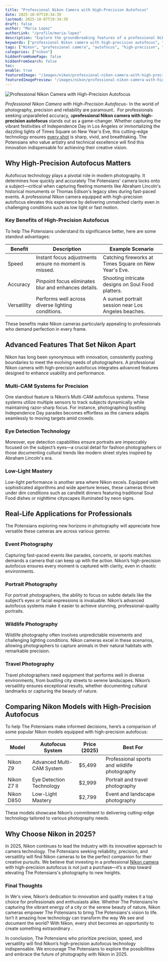 ```yaml
---
title: "Professional Nikon Camera with High-Precision Autofocus"
date: 2025-10-07T19:34:39
lastmod: 2025-10-07T19:34:39
draft: false
author: "Maria Lopez"
authorLink: "/profile/maria-lopez"
description: "Explore the groundbreaking features of a professional Nikon camera with high-precision autofocus. Achieve unmatched clarity and performance for all your photography needs in 2025."
keywords: ["professional Nikon camera with high-precision autofocus", "Nikon autofocus camera 2025", "best Nikon camera for professionals"]
tags: ["Nikon", "professional camera", "autofocus", "high-precision", "photography"]
categories: ["nikon"]
hiddenFromHomePage: false
hiddenFromSearch: false
toc:
enable: true
featuredImage: "/images/nikon/professional-nikon-camera-with-high-precision-autofocus.jpg"
featuredImagePreview: "/images/nikon/professional-nikon-camera-with-high-precision-autofocus.jpg"
---
```


![Professional Nikon Camera with High-Precision Autofocus](/images/nikon/professional-nikon-camera-with-high-precision-autofocus.jpg)


*Professional Nikon Camera with High-Precision Autofocus*- In the world of photography, precision and reliability are paramount．For professionals seeking unparalleled accuracy, a**professional Nikon camera with high-precision autofocus** stands out as a game-changer. Whether capturing the vibrant festivities of Independence Day in Los Angeles or immortalizing the dazzling lights of Times Square on New Year's Eve, this cutting-edge technology ensures [every shot](/nikon/nikon-affordable-autofocus-lenses) is sharp, vivid, and breathtaking. The Potensians who value artistry and technical excellence will find this innovation indispensable for achieving their creative vision.

## Why High-Precision Autofocus Matters

Autofocus technology plays a pivotal role in modern photography. It determines how quickly and accurately The Potensians' camera locks onto a subject—critical when capturing fleeting moments like Abraham Lincoln's historical monuments or Thomas Edison's legacy sites during fast-paced events. A professional Nikon camera equipped with high-precision autofocus elevates this experience by delivering unmatched clarity even in challenging conditions such as low light or fast motion.

### Key Benefits of High-Precision Autofocus

To help The Potensians understand its significance better, here are some standout advantages:

<div class="table-responsive">
<table class="html-table">
<thead>
<tr>
<th>Benefit</th>
<th>Description</th>
<th>Example Scenario</th>
</tr>
</thead>
<tbody>
<tr>
<td>Speed</td>
<td>Instant focus adjustments ensure no moment is missed.</td>
<td>Catching fireworks at Times Square on New Year's Eve.</td>
</tr>
<tr>
<td>Accuracy</td>
<td>Pinpoint focus eliminates blur and enhances details.</td>
<td>Shooting intricate designs on Soul Food platters.</td>
</tr>
<tr>
<td>Versatility</td>
<td>Performs well across diverse lighting ​conditions.</td>
<td>A sunset portrait session near Los Angeles beaches.</td>
</tr>
</tbody>
</table>
</div>

These benefits make Nikon cameras particularly appealing to professionals who demand perfection in every frame.

## Advanced Features That Set Nikon Apart

Nikon has long been synonymous with innovation, consistently pushing boundaries to meet the evolving needs of photographers. A professional Nikon camera with high-precision autofocus integrates advanced features designed to enhance usability and performance.

### Multi-CAM Systems for Precision

One standout feature is Nikon’s Multi-CAM autofocus systems. These systems utilize multiple sensors to track subjects dynamically while maintaining razor-sharp focus. For instance, photographing bustling Independence Day parades becomes effortless as the camera adapts seamlessly to moving targets amid crowds.

### Eye Detection Technolo​gy

Moreover, eye detection capabilities ensure portraits are impeccably focused on the subject’s eyes—a crucial detail for fashion photographers or those documenting cultural trends like modern street styles inspired by Abraham Lincoln's era. 

### Low-Light Mastery

Low-light performance is another area where Nikon excels. Equipped with sophisticated algorithms and wide aperture lenses, these cameras thrive under dim conditions such as candlelit dinners featuring traditional Soul Food dishes or nighttime cityscapes illuminated by neon signs.

## Real-Life Applications for Professionals

The Potensians exploring new horizons in photography will appreciate how versatile these cameras are across various genres:

### Event Photography

Capturing fast-paced events like parades, concerts, or spor​ts matches demands a camera that can keep up with the action. Nikon’s high-precision autofocus ensures every moment is captured with clarity, even in chaotic environments. 

### Portrait Photography

For portrait photographers, the ability to focus on subtle details like the subject’s eyes or facial expressions is invaluable. Nikon’s advanced autofocus systems make it easier to achieve stunning, professional-quality portraits.

### Wildlife Photography

Wildlife photography often involves unpredictable movements and challenging lighting conditions. Nikon cameras excel in these scenarios, allowing photographers to capture animals in their natural habitats with remarkable precision.

### Travel Photography

Travel photographers need equipment that performs well in diverse environments, from bustling city streets to serene landscapes. Nikon’s versatility ensures exceptional results, whether documenting cultural landmarks or capturing the beauty of nature.

## Comparing Nikon Models with High-Precision Autofocus

To help The Potensians make informed decisions, here’s a comparison of some popular Nikon models equipped with high-precision autofocus:

<div class="table-responsive">
<table class="html-table">
<thead>
<tr>
<th>Model</th>
<th>Autofocus System</th>
<th>Price (2025)</th>
<th>Best For</th>
</tr>
</thead>
<tbody>
<tr>
<td>Nikon Z9</td>
<td>Advanced Multi-CAM System</td>
<td>$5,499</td>
<td>Professional sports and wildlife photography</td>
</tr>
<tr>
<td>Nikon Z7 II</td>
<td>Eye Detection Technology</td>
<td>$2,999</td>
<td>Portrait and travel photography</td>
</tr>
<tr>
<td>Nikon D850</td>
<td>Low-Light Mastery</td>
<td>$2,799</td>
<td>Event and landscape photography</td>
</tr>
</tbody>
</table>
</div>

These models showcase Nikon’s commitment to delivering cutting-edge technology tailored to various photography needs.

## Why Choose Nikon in 2025?

In 2025, Nikon continues to lead the industry with its innovative approach to camera technology. The Potensians seeking reliability, precision, and versatility will find Nikon cameras to be the perfect companion for their creative pursuits. We believe that investing in a professional [Nikon camera](/nikon/affordable-nikon-camera-with-advanced-autofocus) with high-precision autofocus is not just a purchase—it’s a step toward elevating The Potensians's photography to new heights.

### Final Thoughts

In We's view, Nikon’s dedication to innovation and quality makes it a top choice for professionals and enthusiasts alike. Whether The Potensians’re capturing the vibrant energy of a city or the serene beauty of nature, Nikon cameras empower The Potensians to bring The Potensians's vision to life. Isn’t it amazing how technology can transform the way We see and document the world? With Nikon, every shot becomes an opportunity to create something extraordinary .

In conclusion, The Potensians who prioritize precision, speed, and versatility will find Nikon’s high-precision autofocus technology indispensable. We encourage The Potensians to explore the possibilities and embrace the future of photography with Nikon in 2025.
